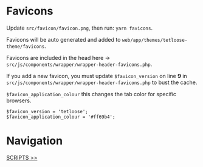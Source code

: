 # Favicons

Update `src/favicon/favicon.png`, then run: `yarn favicons`.

Favicons will be auto generated and added to `web/app/themes/tetloose-theme/favicons`.

Favicons are included in the head here -> `src/js/components/wrapper/wrapper-header-favicons.php`.

If you add a new favicon, you must update `$favicon_version` on line **9** in `src/js/components/wrapper/wrapper-header-favicons.php` to bust the cache.

`$favicon_application_colour` this changes the tab color for specific browsers.

```
$favicon_version = 'tetloose';
$favicon_application_colour = '#ff69b4';
```

# Navigation

[SCRIPTS >>](../Scripts/index.md)
